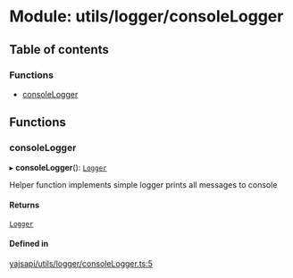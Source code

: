# Module: utils/logger/consoleLogger

## Table of contents

### Functions

- [consoleLogger](utils_logger_consoleLogger.md#consolelogger)

## Functions

### consoleLogger

▸ **consoleLogger**(): [`Logger`](../interfaces/utils_logger_logger.Logger.md)

Helper function implements simple logger prints all messages to console

#### Returns

[`Logger`](../interfaces/utils_logger_logger.Logger.md)

#### Defined in

[yajsapi/utils/logger/consoleLogger.ts:5](https://github.com/golemfactory/yajsapi/blob/87b4066/yajsapi/utils/logger/consoleLogger.ts#L5)
